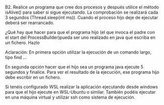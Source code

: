 B2. Realice un programa que cree dos procesos y después utilice el método isAlive() para saber si sigue ejecutando. La comprobación se realizará cada 3 segundos (Thread.sleep(int ms)). Cuando el proceso hijo deje de ejecutar deberá ser rearrancado.

¿Qué hay que hacer para que el programa hijo (el que invoca el padre con el start del ProcessBuilder)pueda ser uno realizado en java que escriba en un fichero. Hazlo

Aclaración:   En primera opción utilizar la ejecución de un comando largo, tipo find ...

En segunda opción hacer que el hijo sea un programa java ejecute 5 segundos y finalice. Para ver el resultado de la ejecución, ese programa hijo debe escribir en un fichero.

Si tenéis configurado WSL realizar la aplicación ejecutando desde windows para que el hijo ejecute en WSL-Ubuntu o similar. También podéis ejecutar en una máquina virtual y utilizar ssh como sistema de ejecución.
